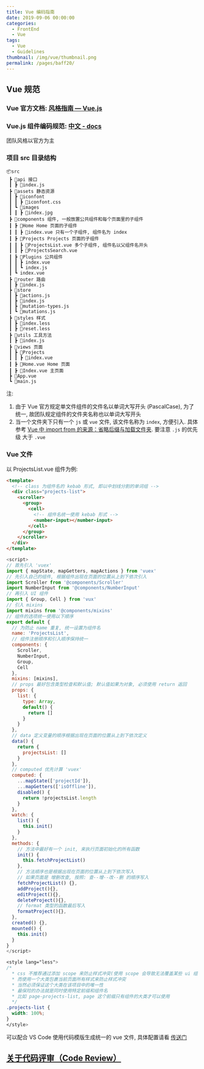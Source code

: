 ```yaml
---
title: Vue 编码指南
date: 2019-09-06 00:00:00
categories:
  - FrontEnd
  - Vue
tags:
  - Vue
  - Guidelines
thumbnail: /img/vue/thumbnail.png
permalink: /pages/baff20/
---
```


## Vue 规范

### Vue 官方文档: [风格指南 — Vue.js](https://cn.vuejs.org/v2/style-guide/)

### Vue.js 组件编码规范: [中文 - docs](https://pablohpsilva.github.io/vuejs-component-style-guide/#/chinese)

团队风格以官方为主

### 项目 src 目录结构

```
📦src
 ┣ 📂api 接口
 ┃ ┣ 📜index.js
 ┣ 📂assets 静态资源
 ┃ ┣ 📂iconfont
 ┃ ┃ ┣ 📜iconfont.css
 ┃ ┗ 📂images
 ┃ ┃ ┣ 📜index.jpg
 ┣ 📂components 组件, 一般放置公共组件和每个页面里的子组件
 ┃ ┣ 📂Home Home 页面的子组件
 ┃ ┃ ┣ 📜index.vue 只有一个子组件, 组件名为 index
 ┃ ┣ 📂Projects Projects 页面的子组件
 ┃ ┃ ┣ 📜ProjectsList.vue 多个子组件, 组件名以父组件名开头
 ┃ ┃ ┣ 📜ProjectsSearch.vue
 ┃ ┣ 📂Plugins 公共组件
 ┃ ┃ ┣ index.vue
 ┃ ┃ ┗ index.js
 ┃ ┗ index.vue
 ┣ 📂router 路由
 ┃ ┣ 📜index.js
 ┣ 📂store
 ┃ ┣ 📜actions.js
 ┃ ┣ 📜index.js
 ┃ ┣ 📜mutation-types.js
 ┃ ┗ 📜mutations.js
 ┣ 📂styles 样式
 ┃ ┣ 📜index.less
 ┃ ┣ 📜reset.less
 ┣ 📂utils 工具方法
 ┃ ┣ 📜index.js
 ┣ 📂views 页面
 ┃ ┣ 📂Projects
 ┃ ┃ ┣ 📜index.vue
 ┃ ┣ 📜Home.vue Home 页面
 ┃ ┣ 📜Index.vue 主页面
 ┣ 📜App.vue
 ┗ 📜main.js
```

注:

1. 由于 Vue 官方规定单文件组件的文件名以单词大写开头 (PascalCase), 为了统一, 故团队规定组件的文件夹名称也以单词大写开头
2. 当一个文件夹下只有一个 `js` 或 `vue` 文件, 该文件名称为 `index`, 方便引入. 具体参考 [Vue 中 import from 的来源：省略后缀与加载文件夹](https://blog.csdn.net/fyyyr/article/details/83657828). 要注意 `.js` 的优先级 大于 `.vue`

### Vue 文件

以 ProjectsList.vue 组件为例:

``` html
<template>
  <!-- class 为组件名的 kebab 形式, 即以中划线分割的单词组 -->
  <div class="projects-list">
    <scroller>
      <group>
        <cell>
          <!-- 组件名统一使用 kebab 形式 -->
          <number-input></number-input>
        </cell>
      </group>
    </scroller>
  </div>
</template>
```

``` js
<script>
// 首先引入 'vuex'
import { mapState, mapGetters, mapActions } from 'vuex'
// 先引入自己的组件, 根据组件出现在页面的位置从上到下依次引入
import Scroller from '@components/Scroller'
import NumberInput from '@components/NumberInput'
// 再引入 UI 组件
import { Group, Cell } from 'vux'
// 引入 mixins
import mixins from '@components/mixins'
// 组件的选项统一使用以下顺序
export default {
  // 为防止 name 重复, 统一设置为组件名
  name: 'ProjectsList',
  // 组件注册顺序和引入顺序保持统一
  components: {
    Scroller,
    NumberInput,
    Group,
    Cell
  },
  mixins: [mixins],
  // props 最好包含类型检查和默认值; 默认值如果为对象, 必须使用 return 返回
  props: {
    list: {
      type: Array,
      default() {
        return []
      }
    }
  },
  // data 定义变量的顺序根据出现在页面的位置从上到下依次定义
  data() {
    return {
      projectsList: []
    }
  },
  // computed 优先计算 'vuex'
  computed: {
    ...mapState(['projectId']),
    ...mapGetters(['isOffline']),
    disabled() {
      return !projectsList.length
    }
  },
  watch: {
    list() {
      this.init()
    }
  },
  methods: {
    // 方法中最好有一个 init, 来执行页面初始化的所有函数
    init() {
      this.fetchProjectList()
    },
    // 方法顺序也是根据出现在页面的位置从上到下依次写入
    // 如果页面是 增删改查, 按照: 查--增--改--删 的顺序写入
    fetchProjectList() {},
    addProject(){},
    editProject(){},
    deleteProject(){},
    // format 类型的函数最后写入
    formatProject(){},
  },
  created() {},
  mounted() {
    this.init()
  }
}
</script>
```

``` css
<style lang="less">
/*
  * css 不推荐通过添加 scope 来防止样式冲突(使用 scope 会导致无法覆盖某些 ui 组件库样式)
  * 而使用一个大类包裹当前页面所有样式来防止样式冲突
  * 当然必须保证这个大类在该项目中的唯一性
  * 最保险的办法就是同时使用特定前缀和组件名
  * 比如 page-projects-list, page 这个前缀只有组件的大类才可以使用
  */
.projects-list {
  width: 100%;
}
</style>
```

可以配合 VS Code 使用代码模版生成统一的 vue 文件, 具体配置请看 [传送门](/pages/6f52fa/#vue-代码片段)

## [关于代码评审（Code Review）](https://mp.weixin.qq.com/s/kLi56CGJ2WCQeBlLt_Feaw)
